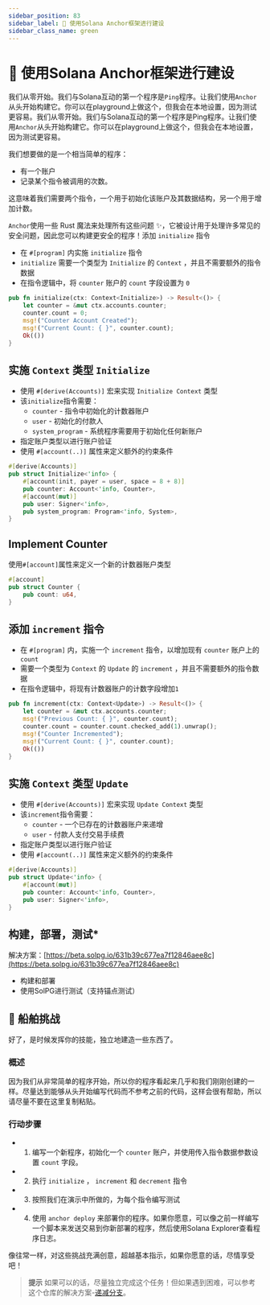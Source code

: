 ```yaml
---
sidebar_position: 83
sidebar_label: 🧱 使用Solana Anchor框架进行建设
sidebar_class_name: green
---
```


# 🧱 使用Solana Anchor框架进行建设

我们从零开始。我们与Solana互动的第一个程序是`Ping`程序。让我们使用`Anchor`从头开始构建它。你可以在playground上做这个，但我会在本地设置，因为测试更容易。我们从零开始。我们与Solana互动的第一个程序是Ping程序。让我们使用`Anchor`从头开始构建它。你可以在playground上做这个，但我会在本地设置，因为测试更容易。

我们想要做的是一个相当简单的程序：

- 有一个账户
- 记录某个指令被调用的次数。

这意味着我们需要两个指令，一个用于初始化该账户及其数据结构，另一个用于增加计数。

`Anchor`使用一些 Rust 魔法来处理所有这些问题 ✨，它被设计用于处理许多常见的安全问题，因此您可以构建更安全的程序！添加 `initialize` 指令

- 在 `#[program]` 内实施 `initialize` 指令
- `initialize` 需要一个类型为 `Initialize` 的 `Context` ，并且不需要额外的指令数据
- 在指令逻辑中，将 `counter` 账户的 `count` 字段设置为 `0`

```rust
pub fn initialize(ctx: Context<Initialize>) -> Result<()> {
    let counter = &mut ctx.accounts.counter;
    counter.count = 0;
    msg!("Counter Account Created");
    msg!("Current Count: { }", counter.count);
    Ok(())
}
```

## 实施 `Context` 类型 `Initialize`

- 使用 `#[derive(Accounts)]` 宏来实现 `Initialize Context` 类型
- 该`initialize`指令需要：
    - `counter` - 指令中初始化的计数器账户
    - `user` - 初始化的付款人
    - `system_program` - 系统程序需要用于初始化任何新账户
- 指定账户类型以进行账户验证
- 使用 `#[account(..)]` 属性来定义额外的约束条件

```rust
#[derive(Accounts)]
pub struct Initialize<'info> {
    #[account(init, payer = user, space = 8 + 8)]
    pub counter: Account<'info, Counter>,
    #[account(mut)]
    pub user: Signer<'info>,
    pub system_program: Program<'info, System>,
}
```

## Implement Counter

使用`#[account]`属性来定义一个新的计数器账户类型

```rust
#[account]
pub struct Counter {
    pub count: u64,
}
```

## 添加 `increment` 指令

- 在 `#[program]` 内，实施一个 `increment` 指令，以增加现有 `counter` 账户上的 `count`
- 需要一个类型为 `Context` 的 `Update` 的 `increment` ，并且不需要额外的指令数据
- 在指令逻辑中，将现有计数器账户的计数字段增加`1`

```rust
pub fn increment(ctx: Context<Update>) -> Result<()> {
    let counter = &mut ctx.accounts.counter;
    msg!("Previous Count: { }", counter.count);
    counter.count = counter.count.checked_add(1).unwrap();
    msg!("Counter Incremented");
    msg!("Current Count: { }", counter.count);
    Ok(())
}
```

## 实施 `Context` 类型 `Update`

- 使用 `#[derive(Accounts)]` 宏来实现 `Update Context` 类型
- 该`increment`指令需要：
    - `counter` - 一个已存在的计数器账户来递增
    - `user` - 付款人支付交易手续费
- 指定账户类型以进行账户验证
- 使用 `#[account(..)]` 属性来定义额外的约束条件

```rust
#[derive(Accounts)]
pub struct Update<'info> {
    #[account(mut)]
    pub counter: Account<'info, Counter>,
    pub user: Signer<'info>,
}
```

## 构建，部署，测试*

解决方案：[https://beta.solpg.io/631b39c677ea7f12846aee8c](https://beta.solpg.io/631b39c677ea7f12846aee8c)

- 构建和部署
- 使用SolPG进行测试（支持锚点测试）

## 🚢 船舶挑战

好了，是时候发挥你的技能，独立地建造一些东西了。

### 概述


因为我们从非常简单的程序开始，所以你的程序看起来几乎和我们刚刚创建的一样。尽量达到能够从头开始编写代码而不参考之前的代码，这样会很有帮助，所以请尽量不要在这里复制粘贴。

### 行动步骤

- 1. 编写一个新程序，初始化一个 `counter` 账户，并使用传入指令数据参数设置 `count` 字段。
- 2. 执行 `initialize` ， `increment` 和 `decrement` 指令
- 3. 按照我们在演示中所做的，为每个指令编写测试
- 4. 使用 `anchor deploy` 来部署你的程序。如果你愿意，可以像之前一样编写一个脚本来发送交易到你新部署的程序，然后使用Solana Explorer查看程序日志。

像往常一样，对这些挑战充满创意，超越基本指示，如果你愿意的话，尽情享受吧！

> **提示**
> 如果可以的话，尽量独立完成这个任务！但如果遇到困难，可以参考这个仓库的解决方案-[递减分支](https://github.com/buildspace/anchor-counter-program/tree/solution-decrement?utm_source=buildspace.so&utm_medium=buildspace_project)。
